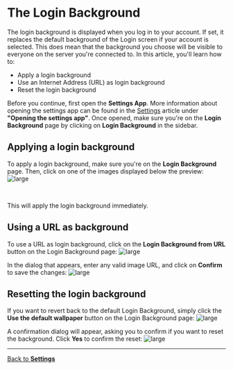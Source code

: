 # The Login Background

The login background is displayed when you log in to your account. If set, it replaces the default background of the Login screen if your account is selected. This does mean that the background you choose will be visible to everyone on the server you're connected to. In this article, you'll learn how to:

- Apply a login background
- Use an Internet Address (URL) as login background
- Reset the login background

Before you continue, first open the **Settings App**. More information about opening the settings app can be found in the [Settings](@client/help/Settings.md) article under **"Opening the settings app"**. Once opened, make sure you're on the **Login Background** page by clicking on **Login Background** in the sidebar.

## Applying a login background

To apply a login background, make sure you're on the **Login Background** page. Then, click on one of the images displayed below the preview:
![large](@client/help/assets/settings-login-grid.png)

<br/>

This will apply the login background immediately.

## Using a URL as background

To use a URL as login background, click on the **Login Background from URL** button on the Login Background page:
![large](@client/help/assets/settings-login-url-button.png)

In the dialog that appears, enter any valid image URL, and click on **Confirm** to save the changes:
![large](@client/help/assets/settings-login-url-dialog.png)

## Resetting the login background

If you want to revert back to the default Login Background, simply click the **Use the default wallpaper** button on the Login Background page:
![large](@client/help/assets/settings-login-reset-button.png)

A confirmation dialog will appear, asking you to confirm if you want to reset the background. Click **Yes** to confirm the reset:
![large](@client/help/assets/settings-login-reset-confirm.png)

---

[Back to **Settings**](@client/help/Settings.md)
